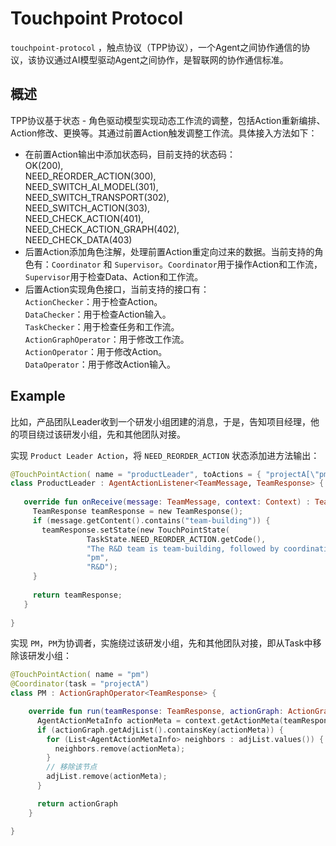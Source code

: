 # Touchpoint Protocol

`touchpoint-protocol` ，触点协议（TPP协议），一个Agent之间协作通信的协议，该协议通过AI模型驱动Agent之间协作，是智联网的协作通信标准。

## 概述
TPP协议基于状态 - 角色驱动模型实现动态工作流的调整，包括Action重新编排、Action修改、更换等。其通过前置Action触发调整工作流。具体接入方法如下：
- 在前置Action输出中添加状态码，目前支持的状态码：  
  OK(200),  
  NEED_REORDER_ACTION(300),  
  NEED_SWITCH_AI_MODEL(301),  
  NEED_SWITCH_TRANSPORT(302),  
  NEED_SWITCH_ACTION(303),  
  NEED_CHECK_ACTION(401),  
  NEED_CHECK_ACTION_GRAPH(402),  
  NEED_CHECK_DATA(403)  
- 后置Action添加角色注解，处理前置Action重定向过来的数据。当前支持的角色有：`Coordinator` 和 `Supervisor`。`Coordinator`用于操作Action和工作流，`Supervisor`用于检查Data、Action和工作流。
- 后置Action实现角色接口，当前支持的接口有：  
`ActionChecker`：用于检查Action。  
`DataChecker`：用于检查Action输入。  
`TaskChecker`：用于检查任务和工作流。  
`ActionGraphOperator`：用于修改工作流。  
`ActionOperator`：用于修改Action。  
`DataOperator`：用于修改Action输入。

## Example
比如，产品团队Leader收到一个研发小组团建的消息，于是，告知项目经理，他的项目绕过该研发小组，先和其他团队对接。

实现 `Product Leader Action`，将 `NEED_REORDER_ACTION` 状态添加进方法输出：
```kotlin
@TouchPointAction( name = "productLeader", toActions = { "projectA[\"pm\"]" })
class ProductLeader : AgentActionListener<TeamMessage, TeamResponse> {
   
   override fun onReceive(message: TeamMessage, context: Context) : TeamResponse {
     TeamResponse teamResponse = new TeamResponse();
     if (message.getContent().contains("team-building")) {
       teamResponse.setState(new TouchPointState(
                 TaskState.NEED_REORDER_ACTION.getCode(),
                 "The R&D team is team-building, followed by coordination with other teams",
                 "pm",
                 "R&D");
     }
     
     return teamResponse;
   }
 
}
```

实现 `PM`，`PM`为协调者，实施绕过该研发小组，先和其他团队对接，即从Task中移除该研发小组：
```kotlin
@TouchPointAction( name = "pm")
@Coordinator(task = "projectA")
class PM : ActionGraphOperator<TeamResponse> {

    override fun run(teamResponse: TeamResponse, actionGraph: ActionGraph, context: TouchPointContext): ActionGraph {
      AgentActionMetaInfo actionMeta = context.getActionMeta(teamResponse.getState().getCtxName())
      if (actionGraph.getAdjList().containsKey(actionMeta)) {
        for (List<AgentActionMetaInfo> neighbors : adjList.values()) {
          neighbors.remove(actionMeta);
        }
        // 移除该节点
        adjList.remove(actionMeta);
      }

      return actionGraph
    }

}
```
